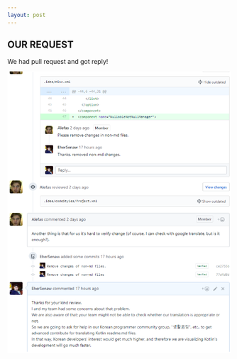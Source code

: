 ```yaml
---
layout: post
---
```


## OUR REQUEST

We had pull request and got reply!

![Alttext](images/PR_1.png)
